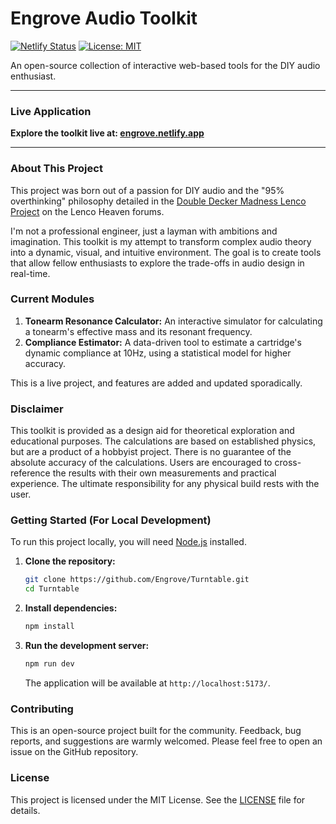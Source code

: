 # Engrove Audio Toolkit

[![Netlify Status](https://api.netlify.com/api/v1/badges/4d71a3dc-4b8a-4d08-95c1-f8d47151b193/deploy-status)](https://app.netlify.com/sites/engrove/deploys)
[![License: MIT](https://img.shields.io/badge/License-MIT-blue.svg)](https://opensource.org/licenses/MIT)

An open-source collection of interactive web-based tools for the DIY audio enthusiast.

---

### **Live Application**

**Explore the toolkit live at: [engrove.netlify.app](https://engrove.netlify.app/)**

---

### About This Project

This project was born out of a passion for DIY audio and the "95% overthinking" philosophy detailed in the [Double Decker Madness Lenco Project](https://www.lencoheaven.net/forum/index.php?topic=45949.0) on the Lenco Heaven forums.

I'm not a professional engineer, just a layman with ambitions and imagination. This toolkit is my attempt to transform complex audio theory into a dynamic, visual, and intuitive environment. The goal is to create tools that allow fellow enthusiasts to explore the trade-offs in audio design in real-time.

### Current Modules

1.  **Tonearm Resonance Calculator:** An interactive simulator for calculating a tonearm's effective mass and its resonant frequency.
2.  **Compliance Estimator:** A data-driven tool to estimate a cartridge's dynamic compliance at 10Hz, using a statistical model for higher accuracy.

This is a live project, and features are added and updated sporadically.

### Disclaimer

This toolkit is provided as a design aid for theoretical exploration and educational purposes. The calculations are based on established physics, but are a product of a hobbyist project. There is no guarantee of the absolute accuracy of the calculations. Users are encouraged to cross-reference the results with their own measurements and practical experience. The ultimate responsibility for any physical build rests with the user.

### Getting Started (For Local Development)

To run this project locally, you will need [Node.js](https://nodejs.org/) installed.

1.  **Clone the repository:**
    ```bash
    git clone https://github.com/Engrove/Turntable.git
    cd Turntable
    ```

2.  **Install dependencies:**
    ```bash
    npm install
    ```

3.  **Run the development server:**
    ```bash
    npm run dev
    ```
    The application will be available at `http://localhost:5173/`.

### Contributing

This is an open-source project built for the community. Feedback, bug reports, and suggestions are warmly welcomed. Please feel free to open an issue on the GitHub repository.

### License

This project is licensed under the MIT License. See the [LICENSE](LICENSE) file for details.
